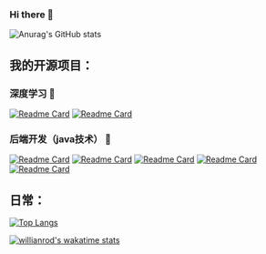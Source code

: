 ### Hi there 👋

<!--
**YyXCyj/YyXCyj** is a ✨ _special_ ✨ repository because its `README.md` (this file) appears on your GitHub profile.

Here are some ideas to get you started:

- 🔭 I’m currently working on ...
- 🌱 I’m currently learning ...
- 👯 I’m looking to collaborate on ...
- 🤔 I’m looking for help with ...
- 💬 Ask me about ...
- 📫 How to reach me: ...
- 😄 Pronouns: ...
- ⚡ Fun fact: ...
-->
<!-- [![Anurag's GitHub stats](https://github-readme-stats.vercel.app/api?username=YyXCyj)](https://github.com/anuraghazra/github-readme-stats) -->
![Anurag's GitHub stats](https://github-readme-stats.vercel.app/api?username=YyXCyj&show_icons=true&theme=tokyonight)


## 我的开源项目：

### 深度学习 🌱
[![Readme Card](https://github-readme-stats.vercel.app/api/pin/?username=YyXCyj&repo=-Detection-and-Tracking&theme=tokyonight)](https://github.com/YyXCyj/-Detection-and-Tracking)
[![Readme Card](https://github-readme-stats.vercel.app/api/pin/?username=YyXCyj&repo=Multi-object-detection-UI-&theme=tokyonight)](https://github.com/YyXCyj/Multi-object-detection-UI-)

### 后端开发（java技术） 🌱
[![Readme Card](https://github-readme-stats.vercel.app/api/pin/?username=YyXCyj&repo=Health_Project1&theme=tokyonight)](https://github.com/YyXCyj/Health_Project1)
[![Readme Card](https://github-readme-stats.vercel.app/api/pin/?username=YyXCyj&repo=House_Manage&theme=tokyonight)](https://github.com/YyXCyj/House_Manage)
[![Readme Card](https://github-readme-stats.vercel.app/api/pin/?username=YyXCyj&repo=house-manage-web&theme=tokyonight)](https://github.com/YyXCyj/house-manage-web)
[![Readme Card](https://github-readme-stats.vercel.app/api/pin/?username=YyXCyj&repo=reggie_takeout&theme=tokyonight)](https://github.com/YyXCyj/reggie_takeout)
[![Readme Card](https://github-readme-stats.vercel.app/api/pin/?username=YyXCyj&repo=SSM_Movies&theme=tokyonight)](https://github.com/YyXCyj/SSM_Movies)


<!-- [![Readme Card](https://github-readme-stats.vercel.app/api/pin/?username=YyXCyj&repo=-Detection-and-Tracking&theme=tokyonight)](https://github.com/anuraghazra/github-readme-stats) -->

## 日常：

[![Top Langs](https://github-readme-stats.vercel.app/api/top-langs/?username=YyXCyj&layout=compact)](https://github.com/anuraghazra/github-readme-stats)


[![willianrod's wakatime stats](https://github-readme-stats.vercel.app/api/wakatime?username=YyXCyj)](https://github.com/anuraghazra/github-readme-stats)



<!-- <a href="https://github.com/anuraghazra/github-readme-stats">
  <img align="center" src="https://github-readme-stats.vercel.app/api/pin/?username=anuraghazra&repo=github-readme-stats" />
</a>
<a href="https://github.com/anuraghazra/convoychat">
  <img align="center" src="https://github-readme-stats.vercel.app/api/pin/?username=anuraghazra&repo=convoychat" />
</a> -->
<!--
**YyXCyj/YyXCyj** is a ✨ _special_ ✨ repository because its `README.md` (this file) appears on your GitHub profile.

Here are some ideas to get you started:

- 🔭 I’m currently working on ...
- 🌱 I’m currently learning ...
- 👯 I’m looking to collaborate on ...
- 🤔 I’m looking for help with ...
- 💬 Ask me about ...
- 📫 How to reach me: ...
- 😄 Pronouns: ...
- ⚡ Fun fact: ...
-->
